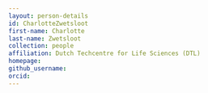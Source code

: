 ```yaml
---
layout: person-details
id: CharlotteZwetsloot
first-name: Charlotte
last-name: Zwetsloot
collection: people
affiliation: Dutch Techcentre for Life Sciences (DTL) 
homepage:
github_username: 
orcid:
---
```

